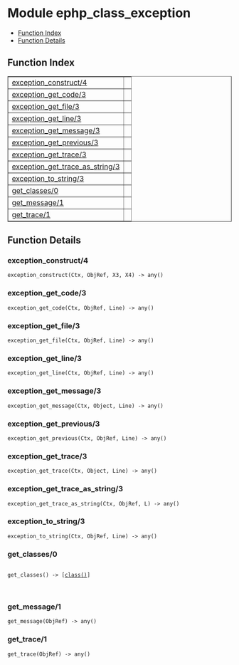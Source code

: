 

# Module ephp_class_exception #
* [Function Index](#index)
* [Function Details](#functions)

<a name="index"></a>

## Function Index ##


<table width="100%" border="1" cellspacing="0" cellpadding="2" summary="function index"><tr><td valign="top"><a href="#exception_construct-4">exception_construct/4</a></td><td></td></tr><tr><td valign="top"><a href="#exception_get_code-3">exception_get_code/3</a></td><td></td></tr><tr><td valign="top"><a href="#exception_get_file-3">exception_get_file/3</a></td><td></td></tr><tr><td valign="top"><a href="#exception_get_line-3">exception_get_line/3</a></td><td></td></tr><tr><td valign="top"><a href="#exception_get_message-3">exception_get_message/3</a></td><td></td></tr><tr><td valign="top"><a href="#exception_get_previous-3">exception_get_previous/3</a></td><td></td></tr><tr><td valign="top"><a href="#exception_get_trace-3">exception_get_trace/3</a></td><td></td></tr><tr><td valign="top"><a href="#exception_get_trace_as_string-3">exception_get_trace_as_string/3</a></td><td></td></tr><tr><td valign="top"><a href="#exception_to_string-3">exception_to_string/3</a></td><td></td></tr><tr><td valign="top"><a href="#get_classes-0">get_classes/0</a></td><td></td></tr><tr><td valign="top"><a href="#get_message-1">get_message/1</a></td><td></td></tr><tr><td valign="top"><a href="#get_trace-1">get_trace/1</a></td><td></td></tr></table>


<a name="functions"></a>

## Function Details ##

<a name="exception_construct-4"></a>

### exception_construct/4 ###

`exception_construct(Ctx, ObjRef, X3, X4) -> any()`

<a name="exception_get_code-3"></a>

### exception_get_code/3 ###

`exception_get_code(Ctx, ObjRef, Line) -> any()`

<a name="exception_get_file-3"></a>

### exception_get_file/3 ###

`exception_get_file(Ctx, ObjRef, Line) -> any()`

<a name="exception_get_line-3"></a>

### exception_get_line/3 ###

`exception_get_line(Ctx, ObjRef, Line) -> any()`

<a name="exception_get_message-3"></a>

### exception_get_message/3 ###

`exception_get_message(Ctx, Object, Line) -> any()`

<a name="exception_get_previous-3"></a>

### exception_get_previous/3 ###

`exception_get_previous(Ctx, ObjRef, Line) -> any()`

<a name="exception_get_trace-3"></a>

### exception_get_trace/3 ###

`exception_get_trace(Ctx, Object, Line) -> any()`

<a name="exception_get_trace_as_string-3"></a>

### exception_get_trace_as_string/3 ###

`exception_get_trace_as_string(Ctx, ObjRef, L) -> any()`

<a name="exception_to_string-3"></a>

### exception_to_string/3 ###

`exception_to_string(Ctx, ObjRef, Line) -> any()`

<a name="get_classes-0"></a>

### get_classes/0 ###

<pre><code>
get_classes() -&gt; [<a href="#type-class">class()</a>]
</code></pre>
<br />

<a name="get_message-1"></a>

### get_message/1 ###

`get_message(ObjRef) -> any()`

<a name="get_trace-1"></a>

### get_trace/1 ###

`get_trace(ObjRef) -> any()`

